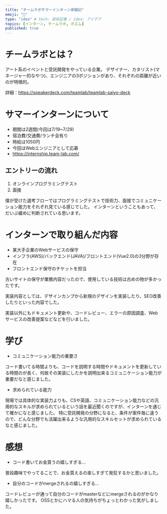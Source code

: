 ```yaml
---
title: "チームラボサマーインターン体験記"
emoji: "🌈"
type: "idea" # tech: 技術記事 / idea: アイデア
topics: [インターン, チームラボ, ポエム]
published: true
---
```

# チームラボとは？
アート系のイベントと受託開発をやっている企業。
デザイナー、カタリスト(マネージャー的なやつ)、エンジニアの3ポジションがあり、それぞれの距離が近いのが特徴的。

詳細：https://speakerdeck.com/teamlab/teamlab-saiyo-deck

# サマーインターンについて
- 期間は2週間(今回は7/19~7/29)
- 宿泊費/交通費/ランチ会有り
- 時給は1050円
- 今回はWebエンジニアとして応募
- https://internship.team-lab.com/

## エントリーの流れ
1. オンラインプログラミングテスト
2. 面接

僕が受けた選考フローではプログラミングテストで技術力、面接でコミュニケーション能力をそれぞれ見ている感じでした。
インターンということもあって、だいぶ緩めに判断されている思います。

# インターンで取り組んだ内容
- 某大手企業のWebサービスの保守
- インフラ(AWS)/バックエンド(JAVA)/フロントエンド(Vue2.0)の3分野が存在
- フロントエンド保守のチケットを担当


古いサイトの保守が業務内容だったので、使用している技術は古めの物が多かったです。

実装内容としては、デザインカンプから新規のデザインを実装したり、SEO改善したりといった内容でした。

実装以外にもドキュメント更新や、コードレビュー、エラーの原因調査、Webサービスの改善提案などなどを行いました。

# 学び
- コミュニケーション能力の重要さ

コード書いてる時間よりも、コードを説明する時間やドキュメントを更新している時間のが長く、何故その実装にしたかを説明出来るコミュニケーション能力が重要だなと感じました。

- 求められている能力

現場では具体的な実装力よりも、CSや英語、コミュニケーション能力などの汎用的なスキルが求められているという話を最近聞くのですが、インターンを通じて確かになと感じました。
特に受託開発の分野になると、条件が案件毎に違うので、どんな分野でも活躍出来るような汎用的なスキルセットが求められているなと感じました。


# 感想
- コード書いてお金貰うの嬉しすぎる...

普段趣味でやってることで、お金貰えるの楽しすぎて発狂するかと思いました。

- 自分のコードがmergeされるの嬉しすぎる...

コードレビューが通って自分のコードがmasterなどにmergeされるのがかなり嬉しかったです。
OSSとかにハマる人の気持ちがちょっとわかった気がしました。